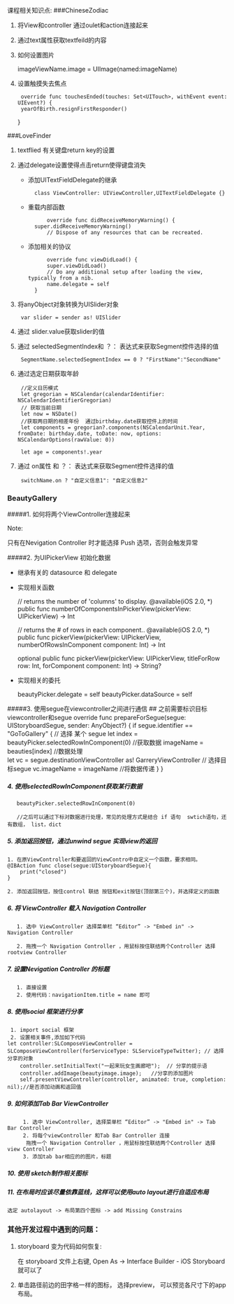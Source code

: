 课程相关知识点:
###ChineseZodiac
1. 将View和controller 通过oulet和action连接起来

2. 通过text属性获取textfeild的内容

3. 如何设置图片

    imageViewName.image = UIImage(named:imageName)
    
4. 设置触摸失去焦点

        override func touchesEnded(touches: Set<UITouch>, withEvent event: UIEvent?) {
        yearOfBirth.resignFirstResponder()
    }
    
###LoveFinder 
   
1. textflied 有关键盘return key的设置

2. 通过delegate设置使得点击return使得键盘消失

    - 添加UITextFieldDelegate的继承
    
    		class ViewController: UIViewController,UITextFieldDelegate {}
    
    - 重载内部函数
        		
        		override func didReceiveMemoryWarning() {
            super.didReceiveMemoryWarning()
        		// Dispose of any resources that can be recreated.
        		
    - 添加相关的协议

        		override func viewDidLoad() {
        		super.viewDidLoad()
        		// Do any additional setup after loading the view, typically from a nib.
        		name.delegate = self
    		}
    		
3. 将anyObject对象转换为UISlider对象

		var slider = sender as! UISlider


4. 通过 slider.value获取slider的值
5. 通过 selectedSegmentIndex和 ？： 表达式来获取Segment控件选择的值
		
		SegmentName.selectedSegmentIndex == 0 ? "FirstName":"SecondName"
 
 
6. 通过选定日期获取年龄 
        
        //定义日历模式
        let gregorian = NSCalendar(calendarIdentifier: NSCalendarIdentifierGregorian)
        // 获取当前日期
        let now = NSDate()
        //获取两日期的相差年份  通过birthday.date获取控件上的时间
        let components = gregorian?.components(NSCalendarUnit.Year, fromDate: birthday.date, toDate: now, options: NSCalendarOptions(rawValue: 0))
        
        let age = components!.year
        
7. 通过 on属性 和 ？： 表达式来获取Segment控件选择的值        
        
        switchName.on ? "自定义信息1": "自定义信息2"
   
        
### BeautyGallery
#####1. 如何将两个ViewController连接起来
   


Note:

只有在Nevigation Controller 时才能选择 Push 选项，否则会触发异常


#####2. 为UIPickerView 初始化数据

   - 继承有关的 datasource 和 delegate
   - 实现相关函数

        // returns the number of 'columns' to display.
    	@available(iOS 2.0, *)
    	public func numberOfComponentsInPickerView(pickerView: UIPickerView) -> Int
    
    	// returns the # of rows in each component..
    	@available(iOS 2.0, *)
    	public func pickerView(pickerView: UIPickerView, numberOfRowsInComponent component: Int) -> Int
    	
    	
    	optional public func pickerView(pickerView: UIPickerView, titleForRow row: Int, forComponent component: Int) -> String?
    
    
   - 实现相关的委托
   	
   		beautyPicker.delegate = self
        beautyPicker.dataSource = self
 
       
       
       
#####3. 使用segue在viewcontroller之间进行通信
          ## 之前需要标识目标viewcontroller和segue
          override func prepareForSegue(segue: UIStoryboardSegue, sender: AnyObject?) {
        		if segue.identifier == "GoToGallery" {   // 选择 某个 segue
        	 		let index = beautyPicker.selectedRowInComponent(0) //获取数据
             		imageName = beauties[index]  //数据处理           
             		let vc = segue.destinationViewController as! GarreryViewController
             		// 选择目标segue
             		vc.imageName = imageName   //将数据传递
        		}
        }
        
##### 4. 使用selectedRowInComponent获取某行数据
       beautyPicker.selectedRowInComponent(0)
       
       //之后可以通过下标对数据进行处理，常见的处理方式是结合 if 语句  swtich语句，还有数组， list，dict
       
##### 5. 添加返回按钮，通过unwind segue 实现view的返回
    1. 在原ViewController和要返回的ViewContro中自定义一个函数，要求相同。
    @IBAction func close(segue:UIStoryboardSegue){
        print("closed")
    }
    
    2. 添加返回按钮，按住control 联结 按钮和exit按钮(顶部第三个)，并选择定义的函数
    
    
##### 6. 将 ViewController 载入 Navigation Controller
       1. 选中 ViewController 选择菜单栏 “Editor” -> "Embed in" -> Navigation Controller
       
       2. 拖拽一个 Navigation Controller ，用鼠标按住联结两个Controller 选择 rootview Controller
       
       
##### 7. 设置Nevigation Controller 的标题
       1. 直接设置
       2. 使用代码：navigationItem.title = name 即可
       
##### 8. 使用social 框架进行分享
     1. import social 框架
     2. 设置相关事件,添加如下代码
    let controller:SLComposeViewController = SLComposeViewController(forServiceType: SLServiceTypeTwitter); // 选择分享的对象
        controller.setInitialText("一起来玩女生画廊吧");  // 分享的提示语
        controller.addImage(beautyimage.image);   //分享的添加图片
        self.presentViewController(controller, animated: true, completion: nil);//是否添加动画和返回值
        
        
##### 9. 如何添加Tab Bar ViewController

         1. 选中 ViewController, 选择菜单栏 “Editor” -> "Embed in" -> Tab Bar Controller
         2. 将每个viewController 和Tab Bar Controller 连接
          拖拽一个 Navigation Controller ，用鼠标按住联结两个Controller 选择view Controller
         3. 添加tab bar相应的的图片，标题
##### 10. 使用 sketch制作相关图标

##### 11. 在布局时应该尽量依靠蓝线，这样可以使用auto layout进行自适应布局
    选定 autolayout -> 布局第四个图标 -> add Missing Constrains
    
    
    
### 其他开发过程中遇到的问题：
1. storyboard 变为代码如何恢复:

    在 storyboard 文件上右键, Open As -> Interface Builder - iOS Storyboard 就可以了
    
2. 单击路径前边的田字格一样的图标， 选择preview， 可以预览各尺寸下的app布局。 